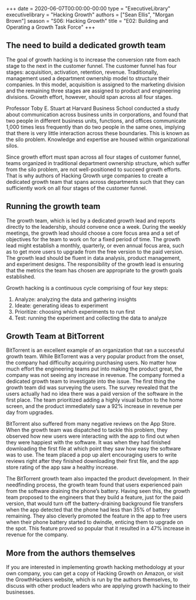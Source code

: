 +++
date = 2020-06-07T00:00:00-00:00
type = "ExecutiveLibrary"
executivelibrary = "Hacking Growth"
authors = ["Sean Ellis", "Morgan Brown"]
season = "S06: Hacking Growth"
title = "E02: Building and Operating a Growth Task Force"
+++

## The need to build a dedicated growth team 
The goal of growth hacking is to increase the conversion rate from each stage to the next in the customer funnel. The customer funnel has four stages: acquisition, activation, retention, revenue. Traditionally, management used a department ownership model to structure their companies. In this model, acquisition is assigned to the marketing division and the remaining three stages are assigned to product and engineering divisions. Growth effort, however, should span across all four stages.  

Professor Toby E. Stuart at Harvard Business School conducted a study about communication across business units in corporations, and found that two people in different business units, functions, and offices communicate 1,000 times less frequently than do two people in the same ones, implying that there is very little interaction across these boundaries. This is known as the silo problem. Knowledge and expertise are housed within organizational silos.  

Since growth effort must span across all four stages of customer funnel, teams organized in traditional department ownership structure, which suffer from the silo problem, are not well-positioned to succeed growth efforts. That is why authors of Hacking Growth urge companies to create a dedicated growth team that spans across departments such that they can sufficiently work on all four stages of the customer funnel. 

## Running the growth team 
The growth team, which is led by a dedicated growth lead and reports directly to the leadership, should convene once a week. During the weekly meetings, the growth lead should choose a core focus area and a set of objectives for the team to work on for a fixed period of time. The growth lead might establish a monthly, quarterly, or even annual focus area, such as to get more users to upgrade from the free version to the paid version. The growth lead should be fluent in data analysis, product management, and experiment designs. The responsibility of the growth lead is ensuring that the metrics the team has chosen are appropriate to the growth goals established. 

Growth hacking is a continuous cycle comprising of four key steps:  
1. Analyze: analyzing the data and gathering insights 
2. Ideate: generating ideas to experiment 
3. Prioritize: choosing which experiments to run first 
4. Test: running the experiment and collecting the data to analyze 

## Growth Team at BitTorrent 
BitTorrent is an excellent example of an organization that ran a successful growth team. While BitTorrent was a very popular product from the onset, the company had difficulty acquiring purchasing users. No matter how much effort the engineering teams put into making the product great, the company was not seeing any increase in revenue. The company formed a dedicated growth team to investigate into the issue. The first thing the growth team did was surveying the users. The survey revealed that the users actually had no idea there was a paid version of the software in the first place. The team prioritized adding a highly visual button to the home screen, and the product immediately saw a 92% increase in revenue per day from upgrades.  

BitTorrent also suffered from many negative reviews on the App Store. When the growth team was dispatched to tackle this problem, they observed how new users were interacting with the app to find out when they were happiest with the software. It was when they had finished downloading the first file at which point they saw how easy the software was to use. The team placed a pop up alert encouraging users to write reviews right after they finished downloading their first file, and the app store rating of the app saw a healthy increase. 

The BitTorrent growth team also impacted the product development. In their needfinding process, the growth team found that users experienced pain from the software draining the phone’s battery. Having seen this, the growth team proposed to the engineers that they build a feature, just for the paid version, that would turn off the battery-draining background file transfers when the app detected that the phone had less than 35% of battery remaining. They also cleverly promoted the feature in the app to free users when their phone battery started to dwindle, enticing them to upgrade on the spot. This feature proved so popular that it resulted in a 47% increase in revenue for the company.  

## More from the authors themselves 
If you are interested in implementing growth hacking methodology at your own company, you can get a copy of Hacking Growth on Amazon, or visit the GrowthHackers website, which is run by the authors themselves, to discuss with other product leaders who are applying growth hacking to their businesses. 